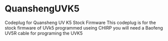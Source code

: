 # QuanshengUVK5
Codeplug for Quansheng UV K5 Stock Firmware 
This codeplug is for the stock firmware of UVk5 programmed useing CHIRP
you will need a Baofeng UV5R cable for programing the UVK5
